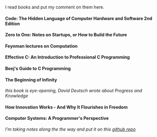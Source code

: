  I read books and put my comment on them here.



#### Code: The Hidden Language of Computer Hardware and Software 2nd Edition

#### Zero to One: Notes on Startups, or How to Build the Future

#### Feynman lectures on Computation

#### Effective C: An Introduction to Professional C Programming

#### Beej's Guide to C Programming

#### The Beginning of Infinity
*this book is eye-opening, David Deutsch wrote about Progress and Knowledge*

#### How Innovation Works - And Why It Flourishes in Freedom

#### Computer Systems: A Programmer's Perspective 
*I'm taking notes along the the way and put it on this [github repo](https://github.com/heydyvex/CSAPP)*
